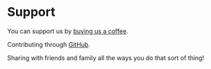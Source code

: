 # Support

You can support us by [buying us a coffee](https://ko-fi.com/4thearth).

Contributing through [GitHub](https://github.com/4th-earth/site-fourth-earth).

Sharing with friends and family all the ways you do that sort of thing!
